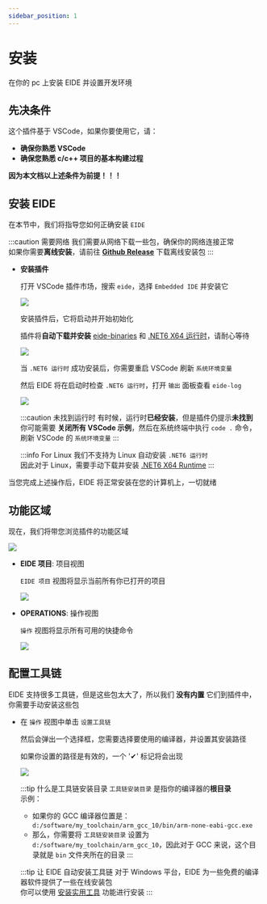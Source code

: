 ```yaml
---
sidebar_position: 1
---
```


# 安装

在你的 pc 上安装 EIDE 并设置开发环境

## 先决条件

这个插件基于 VSCode，如果你要使用它，请：

- **确保你熟悉 VSCode**
- **确保您熟悉 c/c++ 项目的基本构建过程**

**因为本文档以上述条件为前提！！！**

## 安装 EIDE

在本节中，我们将指导您如何正确安装 `EIDE`

:::caution 需要网络
我们需要从网络下载一些包，确保你的网络连接正常<br/>
如果你需要**离线安装**，请前往 [**Github Release**](https://github.com/github0null/eide/releases) 下载离线安装包
:::

- **安装插件**

  打开 VSCode 插件市场，搜索 `eide`，选择 `Embedded IDE` 并安装它

  ![](/docs_img/install_from_market.png)

  安装插件后，它将启动并开始初始化

  插件将**自动下载并安装** [eide-binaries](https://github.com/github0null/eide-resource/tree/master/binaries) 和 [.NET6 X64 运行时](https://dotnet.microsoft.com/en-us/download/dotnet/6.0)，请耐心等待

  ![](/docs_img/install_dotnet.png)

  当 `.NET6 运行时` 成功安装后，你需要重启 VSCode 刷新 `系统环境变量`

  然后 EIDE 将在启动时检查 `.NET6 运行时`，打开 `输出` 面板查看 `eide-log`

  ![](/docs_img/eide_log_panel.png)

  :::caution 未找到运行时
  有时候，运行时**已经安装**，但是插件仍提示**未找到**<br/>
  你可能需要 **关闭所有 VSCode 示例**，然后在系统终端中执行 `code .` 命令，刷新 VSCode 的 `系统环境变量`
  :::

  :::info For Linux
  我们不支持为 Linux 自动安装 `.NET6 运行时`<br/>
  因此对于 Linux，需要手动下载并安装 [.NET6 X64 Runtime](https://dotnet.microsoft.com/en-us/download/dotnet/6.0)
  :::

当您完成上述操作后，EIDE 将正常安装在您的计算机上，一切就绪

## 功能区域

现在，我们将带您浏览插件的功能区域

![](/docs_img/eide_func_area.png)

- **EIDE 项目**: 项目视图

  `EIDE 项目` 视图将显示当前所有你已打开的项目

  ![](/docs_img/eide_prj_area.png)

- **OPERATIONS**: 操作视图

  `操作` 视图将显示所有可用的快捷命令

  ![](/docs_img/eide_operations.png)

## 配置工具链

EIDE 支持很多工具链，但是这些包太大了，所以我们 **没有内置** 它们到插件中，你需要手动安装这些包

- 在 `操作` 视图中单击 `设置工具链`

  然后会弹出一个选择框，您需要选择要使用的编译器，并设置其安装路径

  如果你设置的路径是有效的，一个 '✔' 标记将会出现

  ![](/docs_img/toolchains.png)

  :::tip 什么是工具链安装目录
  `工具链安装目录` 是指你的编译器的**根目录**<br/>
  示例：<br/>
    - 如果你的 GCC 编译器位置是：`d:/software/my_toolchain/arm_gcc_10/bin/arm-none-eabi-gcc.exe`
    - 那么，你需要将 `工具链安装目录` 设置为 `d:/software/my_toolchain/arm_gcc_10`，因此对于 GCC 来说，这个目录就是 `bin` 文件夹所在的目录
  :::

  :::tip 让 EIDE 自动安装工具链
  对于 Windows 平台，EIDE 为一些免费的编译器软件提供了一些在线安装包<br/>
  你可以使用 [安装实用工具](../advance/install_tools) 功能进行安装
  :::
